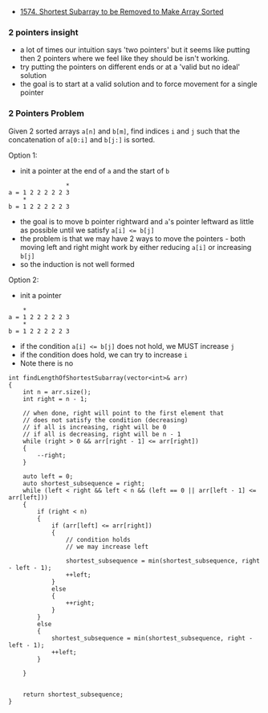  
- [1574. Shortest Subarray to be Removed to Make Array Sorted](https://leetcode.com/problems/shortest-subarray-to-be-removed-to-make-array-sorted/)


### 2 pointers insight
- a lot of times our intuition says 'two pointers' but it seems like putting then 2 pointers where we feel like they should be isn't working.
- try putting the pointers on different ends or at a 'valid but no ideal' solution
- the goal is to start at a valid solution and to force movement for a single pointer

### 2 Pointers Problem
Given 2 sorted arrays `a[n]` and `b[m]`, find indices `i` and `j` such that the concatenation of `a[0:i]` and `b[j:]` is sorted.

Option 1:
- init a pointer at the end of `a`  and the start of `b`

```
                *
a = 1 2 2 2 2 2 3
    *            
b = 1 2 2 2 2 2 3
```
- the goal is to move b pointer rightward and `a`'s pointer leftward as little as possible until we satisfy `a[i] <= b[j]`
- the problem is that we may have 2 ways to move the pointers - both moving left and right might work by either reducing `a[i]` or increasing `b[j]`
- so the induction is not well formed

Option 2:
- init a pointer 
```
    *            
a = 1 2 2 2 2 2 3
    *            
b = 1 2 2 2 2 2 3
```
- if the condition `a[i] <= b[j]` does not hold, we MUST increase `j`
- if the condition does hold, we can try to increase `i`
- Note there is no

```
int findLengthOfShortestSubarray(vector<int>& arr) 
{
    int n = arr.size();
    int right = n - 1;

    // when done, right will point to the first element that 
    // does not satisfy the condition (decreasing)
    // if all is increasing, right will be 0
    // if all is decreasing, right will be n - 1
    while (right > 0 && arr[right - 1] <= arr[right])
    {
        --right;
    }

    auto left = 0;
    auto shortest_subsequence = right;
    while (left < right && left < n && (left == 0 || arr[left - 1] <= arr[left]))
    {
        if (right < n)
        {
            if (arr[left] <= arr[right])
            {
                // condition holds
                // we may increase left

                shortest_subsequence = min(shortest_subsequence, right - left - 1);
                ++left;
            }
            else
            {
                ++right;
            }
        }
        else
        {
            shortest_subsequence = min(shortest_subsequence, right - left - 1);
            ++left;
        }

    }


    return shortest_subsequence;
}
```
